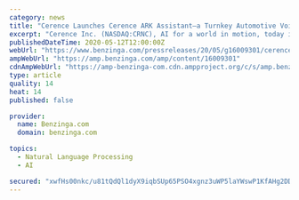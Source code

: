 ```yaml
---
category: news
title: "Cerence Launches Cerence ARK Assistant—a Turnkey Automotive Voice Assistant—in U.S. English"
excerpt: "Cerence Inc. (NASDAQ:CRNC), AI for a world in motion, today introduced Cerence ARK Assistant, a new turnkey automotive"
publishedDateTime: 2020-05-12T12:00:00Z
webUrl: "https://www.benzinga.com/pressreleases/20/05/g16009301/cerence-launches-cerence-ark-assistant-a-turnkey-automotive-voice-assistant-in-u-s-english"
ampWebUrl: "https://amp.benzinga.com/amp/content/16009301"
cdnAmpWebUrl: "https://amp-benzinga-com.cdn.ampproject.org/c/s/amp.benzinga.com/amp/content/16009301"
type: article
quality: 14
heat: 14
published: false

provider:
  name: Benzinga.com
  domain: benzinga.com

topics:
  - Natural Language Processing
  - AI

secured: "xwfHs00nkc/u81tQdQl1dyX9iqbSUp65PSO4xgnz3uWP5laYWswP1KfAHg2DDDPA9umhRLaxiEmSLtQSqC4xUmAmjpbPo8j8JoEQ82KVD/ehIJZrCxypcJvUUoTDKVXTgsBG7yaxNs3WxB6mWDkAzV0r5Yb7knI1T5RzaGuVgg9YefSzGRa8M5mDT82MVLs6O77FSu3VXvdUL25MBsFc+gQHKE+rBHJbxYERHMBTHYwTHd9K+PPnFhWjx0ldAHjrFkVtKILLYBA66E4lfZ4ba7fUjeV8RDRJrqu0m6oXlPGIesphEX1SJ7qle+xd0Y8O;BhJ1N7YGqI8z3YaGnIP7hg=="
---
```



